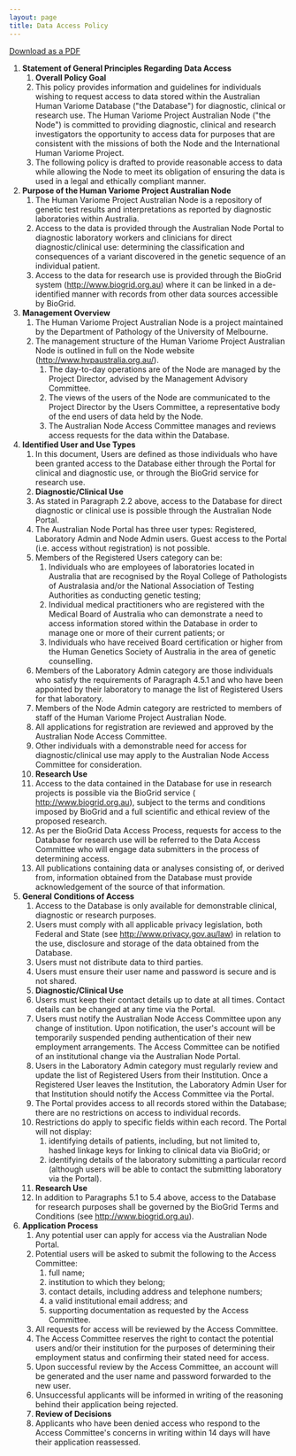 ```yaml
---
layout: page
title: Data Access Policy
---
```


<a href="/web/20150227190742/http://www.hvpaustralia.org.au/data/uploads/policies/hvp_australian_node_data_access_policy.pdf">Download as a PDF</a>

<ol>
	<li><strong>Statement of General Principles Regarding Data Access</strong>
		<ol>
			<li><strong>Overall Policy Goal</strong></li>
			<li>This policy provides information and guidelines for individuals wishing to request access to data stored within the Australian Human Variome Database ("the Database") for diagnostic, clinical or research use. The Human Variome Project Australian Node ("the Node") is committed to providing diagnostic, clinical and research investigators the opportunity to access data for purposes that are consistent with the missions of both the Node and the International Human Variome Project.</li>
			<li>The following policy is drafted to provide reasonable access to data while allowing the Node to meet its obligation of ensuring the data is used in a legal and ethically compliant manner.</li>
		</ol>
	</li>
	<li><strong>Purpose of the Human Variome Project Australian Node</strong>
		<ol>
			<li>The Human Variome Project Australian Node is a repository of genetic test results and interpretations as reported by diagnostic laboratories within Australia.</li>
			<li>Access to the data is provided through the Australian Node Portal to diagnostic laboratory workers and clinicians for direct diagnostic/clinical use: determining the classification and consequences of a variant discovered in the genetic sequence of an individual patient.</li>
			<li>Access to the data for research use is provided through the BioGrid system (<a href="/web/20150227190742/http://www.biogrid.org.au/">http://www.biogrid.org.au</a>) where it can be linked in a de-identified manner with records from other data sources accessible by BioGrid.</li>
		</ol>
	</li>
	<li><strong>Management Overview</strong>
		<ol>
			<li>The Human Variome Project Australian Node is a project maintained by the Department of Pathology of the University of Melbourne.</li>
			<li>The management structure of the Human Variome Project Australian Node is outlined in full on the Node website (<a href="/web/20150227190742/http://www.hvpaustralia.org.au/">http://www.hvpaustralia.org.au/</a>).
				<ol>
					<li>The day-to-day operations are of the Node are managed by the Project Director, advised by the Management Advisory Committee.</li>
					<li>The views of the users of the Node are communicated to the Project Director by the Users Committee, a representative body of the end users of data held by the Node.</li>
					<li>The Australian Node Access Committee manages and reviews access requests for the data within the Database.</li>
				</ol>
			</li>
		</ol>
	</li>
	<li><strong>Identified User and Use Types</strong>
		<ol>
			<li>In this document, Users are defined as those individuals who have been granted access to the Database either through the Portal for clinical and diagnostic use, or through the BioGrid service for research use.</li>
			<li><strong>Diagnostic/Clinical Use</strong></li>
			<li>As stated in Paragraph 2.2 above, access to the Database for direct diagnostic or clinical use is possible through the Australian Node Portal.</li>
			<li>The Australian Node Portal has three user types: Registered, Laboratory Admin and Node Admin users. Guest access to the Portal (i.e. access without registration) is not possible.</li>
			<li>Members of the Registered Users category can be:
				<ol>
					<li>Individuals who are employees of laboratories located in Australia that are recognised by the Royal College of Pathologists of Australasia and/or the National Association of Testing Authorities as conducting genetic testing;</li>
					<li>Individual medical practitioners who are registered with the Medical Board of Australia who can demonstrate a need to access information stored within the Database in order to manage one or more of their current patients; or</li>
					<li>Individuals who have received Board certification or higher from the Human Genetics Society of Australia in the area of genetic counselling.</li>
				</ol>
			</li>
			<li>Members of the Laboratory Admin category are those individuals who satisfy the requirements of Paragraph 4.5.1 and who have been appointed by their laboratory to manage the list of Registered Users for that laboratory.</li>
			<li>Members of the Node Admin category are restricted to members of staff of the Human Variome Project Australian Node.</li>
			<li>All applications for registration are reviewed and approved by the Australian Node Access Committee.</li>
			<li>Other individuals with a demonstrable need for access for diagnostic/clinical use may apply to the Australian Node Access Committee for consideration.</li>
			<li><strong>Research Use</strong></li>
			<li>Access to the data contained in the Database for use in research projects is possible via the BioGrid service ( <a href="/web/20150227190742/http://www.biogrid.org.au/">http://www.biogrid.org.au</a>), subject to the terms and conditions imposed by BioGrid and a full scientific and ethical review of the proposed research.</li>
			<li>As per the BioGrid Data Access Process, requests for access to the Database for research use will be referred to the Data Access Committee who will engage data submitters in the process of determining access.</li>
			<li>All publications containing data or analyses consisting of, or derived from, information obtained from the Database must provide acknowledgement of the source of that information.</li>
		</ol>
	</li>
	<li><strong>General Conditions of Access</strong>
		<ol>
			<li>Access to the Database is only available for demonstrable clinical, diagnostic or research purposes.</li>
			<li>Users must comply with all applicable privacy legislation, both Federal and State (see <a href="/web/20150227190742/http://www.privacy.gov.au/law">http://www.privacy.gov.au/law</a>) in relation to the use, disclosure and storage of the data obtained from the Database.</li>
			<li>Users must not distribute data to third parties.</li>
			<li>Users must ensure their user name and password is secure and is not shared.</li>
			<li><strong>Diagnostic/Clinical Use</strong></li>
			<li>Users must keep their contact details up to date at all times. Contact details can be changed at any time via the Portal.</li>
			<li>Users must notify the Australian Node Access Committee upon any change of institution. Upon notification, the user's account will be temporarily suspended pending authentication of their new employment arrangements. The Access Committee can be notified of an institutional change via the Australian Node Portal.</li>
			<li>Users in the Laboratory Admin category must regularly review and update the list of Registered Users from their Institution. Once a Registered User leaves the Institution, the Laboratory Admin User for that Institution should notify the Access Committee via the Portal.</li>
			<li>The Portal provides access to all records stored within the Database; there are no restrictions on access to individual records.</li>
			<li>Restrictions do apply to specific fields within each record. The Portal will not display:
				<ol>
					<li>identifying details of patients, including, but not limited to, hashed linkage keys for linking to clinical data via BioGrid; or</li>
					<li>identifying details of the laboratory submitting a particular record (although users will be able to contact the submitting laboratory via the Portal).</li>
				</ol>
			</li>
			<li><strong>Research Use</strong></li>
			<li>In addition to Paragraphs 5.1 to 5.4 above, access to the Database for research purposes shall be governed by the BioGrid Terms and Conditions (see <a href="/web/20150227190742/http://www.biogrid.org.au/">http://www.biogrid.org.au</a>).</li>
		</ol>
	</li>
	<li><strong>Application Process</strong>
		<ol>
			<li>Any potential user can apply for access via the Australian Node Portal.</li>
			<li>Potential users will be asked to submit the following to the Access Committee:
				<ol>
					<li>full name;</li>
					<li>institution to which they belong;</li>
					<li>contact details, including address and telephone numbers;</li>
					<li>a valid institutional email address; and</li>
					<li>supporting documentation as requested by the Access Committee.</li>
				</ol>
			</li>
			<li>All requests for access will be reviewed by the Access Committee.</li>
			<li>The Access Committee reserves the right to contact the potential users and/or their institution for the purposes of determining their employment status and confirming their stated need for access.</li>
			<li>Upon successful review by the Access Committee, an account will be generated and the user name and password forwarded to the new user.</li>
			<li>Unsuccessful applicants will be informed in writing of the reasoning behind their application being rejected.</li>
			<li><strong>Review of Decisions </strong></li>
			<li>Applicants who have been denied access who respond to the Access Committee's concerns in writing within 14 days will have their application reassessed.</li>
		</ol>
	</li>
</ol>